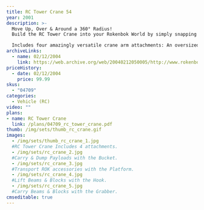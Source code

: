 ```yaml
---
title: RC Tower Crane 54
year: 2001
description: >-
  Move Up, Over & Around a 360° Radius!
  Build the RC Tower Crane into your Rokenbok World by simply snapping the base of the Crane into standard Rokenbok beams and blocks! Moves large payloads up, over and around a 360° radius.

  Includes four amazingly versatile crane arm attachments: An oversized Bucket for carrying and dumping loads of Rokenbok balls. A Cargo Hook for moving beams and blocks. A Platform for elevating Rokenbok workers and freight. And a large Claw for grabbing beams, blocks, balls, and other Rokenbok material. Requires 3 AA batteries.
archiveLinks:
  - name: 02/12/2004
    link: https://web.archive.org/web/20040212050005/http://www.rokenbok.com/catalog/pd_rcv_crane.html
priceHistory:
  - date: 02/12/2004
    price: 99.99
skus:
  - "04709"
categories: 
  - Vehicle (RC)
video: ""
plans:
- name: RC Tower Crane
  link: /plans/04709_rc_tower_crane.pdf
thumb: /img/sets/thumb_rc_crane.gif
images:
  - /img/sets/thumb_rc_crane_1.jpg
  #RC Tower Crane Includes 4 attachments.
  - /img/sets/rc_crane_2.jpg
  #Carry & Dump Payloads with the Bucket.
  - /img/sets/rc_crane_3.jpg
  #Transport ROK accessories with the Platform.
  - /img/sets/rc_crane_4.jpg
  #Lift Beams & Blocks with the Hook.
  - /img/sets/rc_crane_5.jpg
  #Carry Beams & Blocks with the Grabber.
cmseditable: true
---
```

